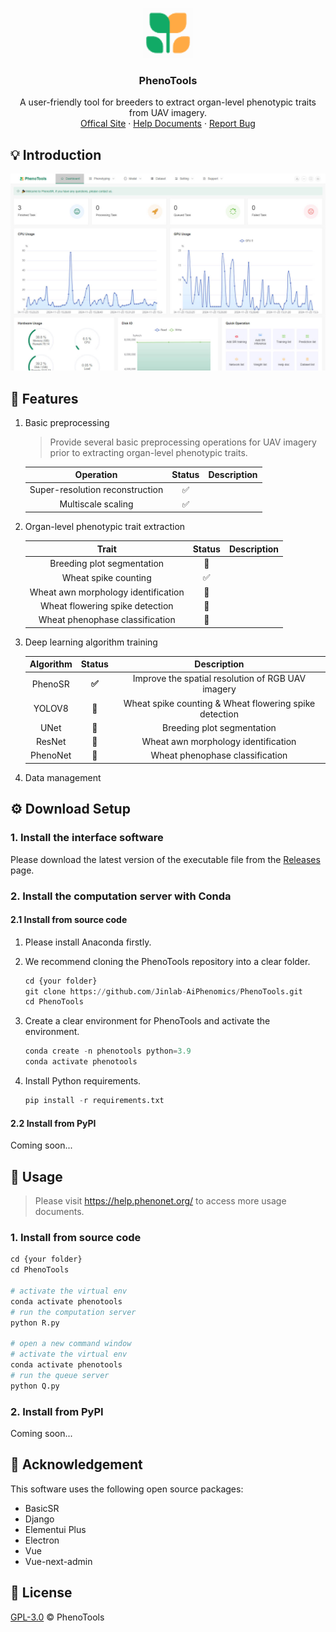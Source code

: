 <p align="center">
  <a href="https://phenonet.org/phenotools">
    <img src="./assets/logo.png" alt="Logo" width="80" height="80">
  </a>

  <h3 align="center">PhenoTools</h3>
  <p align="center">
A user-friendly tool for breeders to extract organ-level phenotypic traits from UAV imagery.
    <br />
     <a href="https://phenonet.org/phenotools">Offical Site</a>
    ·
     <a href="https://help.phenonet.org/">Help Documents</a>
    ·
      <a href="https://github.com/Jinlab-AiPhenomics/PhenoTools/issues">Report Bug</a>
</p>

## 💡 Introduction

<img src=".\assets\phenotools.jpg" alt="phenotools" style="zoom:50%;" />

## 🔮 Features

1. Basic preprocessing

   > Provide several basic preprocessing operations for UAV imagery prior to extracting organ-level phenotypic traits.

   |            Operation            | Status | Description |
   | :-----------------------------: | :----: | :---------: |
   | Super-resolution reconstruction |   ✅    |             |
   |       Multiscale scaling        |   ✅    |             |

2. Organ-level phenotypic trait extraction 

   |                Trait                | Status | Description |
   | :---------------------------------: | :----: | :---------: |
   |     Breeding plot segmentation      | **🚧**  |             |
   |        Wheat spike counting         |   ✅    |             |
   | Wheat awn morphology identification | **🚧**  |             |
   |   Wheat flowering spike detection   | **🚧**  |             |
   |   Wheat phenophase classification   | **🚧**  |             |

3. Deep learning algorithm training

   | Algorithm | Status |                      Description                       |
   | :-------: | :----: | :----------------------------------------------------: |
   |  PhenoSR  | **✅**  |   Improve the spatial resolution of RGB UAV imagery    |
   |  YOLOV8   |   🚧    | Wheat spike counting & Wheat flowering spike detection |
   |   UNet    | **🚧**  |               Breeding plot segmentation               |
   |  ResNet   |   🚧    |          Wheat awn morphology identification           |
   | PhenoNet  |   🚧    |            Wheat phenophase classification             |

4. Data management

## ⚙️ Download Setup

### 1. Install the interface software

Please download the latest version of the executable file from the <a href="https://github.com/Jinlab-AiPhenomics/phenotools/releases">Releases</a> page.

### 2. Install the computation server with Conda

#### 2.1 Install from source code

1. Please install Anaconda firstly.

2. We recommend cloning the PhenoTools repository into a clear folder.

   ```python
   cd {your folder}
   git clone https://github.com/Jinlab-AiPhenomics/PhenoTools.git
   cd PhenoTools
   ```

3. Create a clear environment for PhenoTools and activate the environment.

   ```python
   conda create -n phenotools python=3.9
   conda activate phenotools
   ```
4. Install Python requirements.

   ```python
   pip install -r requirements.txt
   ```

#### 2.2 Install from PyPI

Coming soon...

## 🚀 Usage 

> Please visit https://help.phenonet.org/ to access more usage documents.

### 1. Install from source code

```python
cd {your folder}
cd PhenoTools

# activate the virtual env
conda activate phenotools
# run the computation server
python R.py

# open a new command window
# activate the virtual env
conda activate phenotools
# run the queue server
python Q.py
```

### 2. Install from PyPI

Coming soon...

## 🙏 Acknowledgement

This software uses the following open source packages:

- BasicSR
- Django
- Elementui Plus
- Electron
- Vue
- Vue-next-admin

## 📄 License

[GPL-3.0](LICENSE) © PhenoTools